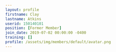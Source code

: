 ```yaml
---
layout: profile
firstname: Clay
lastname: Atkins
userid: 150140101
position: [Former Member]
join_date: 2019-07-02 00:00:00 -0400
training: []
profile: /assets/img/members/default/avatar.png
---
```

